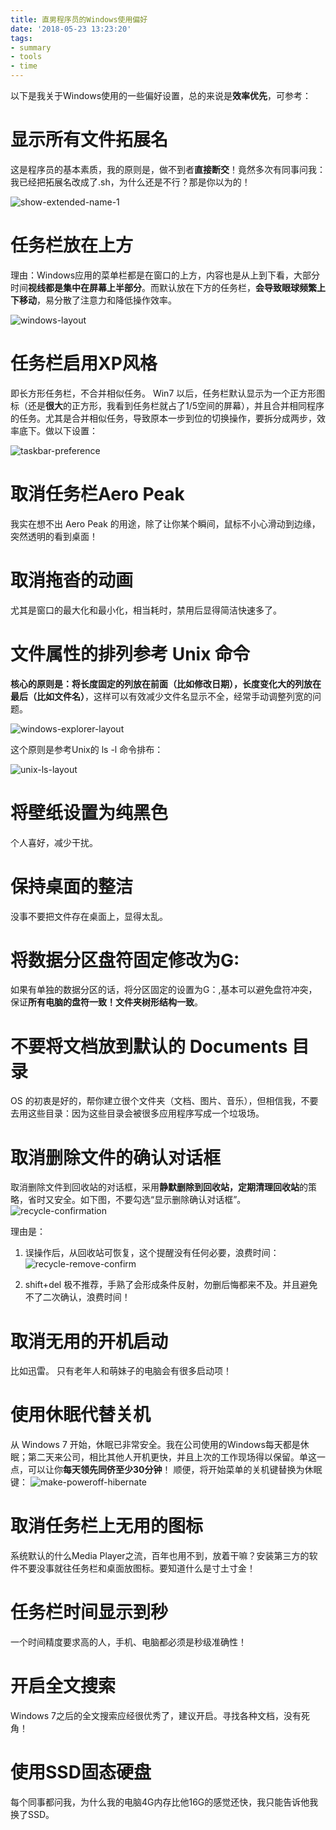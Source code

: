 ```yaml
---
title: 直男程序员的Windows使用偏好
date: '2018-05-23 13:23:20'
tags:
- summary
- tools
- time
---
```


以下是我关于Windows使用的一些偏好设置，总的来说是**效率优先**，可参考：


<!--more-->


# 显示所有文件拓展名
这是程序员的基本素质，我的原则是，做不到者**直接断交**！竟然多次有同事问我：我已经把拓展名改成了.sh，为什么还是不行？那是你以为的！

![show-extended-name-1](https://cdn.imshuai.com/images/2018/05/show-extended-name-1.png)

# 任务栏放在上方
理由：Windows应用的菜单栏都是在窗口的上方，内容也是从上到下看，大部分时间**视线都是集中在屏幕上半部分**。而默认放在下方的任务栏，**会导致眼球频繁上下移动**，易分散了注意力和降低操作效率。

![windows-layout](https://cdn.imshuai.com/images/2018/05/windows-layout.png)

# 任务栏启用XP风格
即长方形任务栏，不合并相似任务。
Win7 以后，任务栏默认显示为一个正方形图标（还是**很大**的正方形，我看到任务栏就占了1/5空间的屏幕），并且合并相同程序的任务。尤其是合并相似任务，导致原本一步到位的切换操作，要拆分成两步，效率底下。做以下设置：

![taskbar-preference](https://cdn.imshuai.com/images/2018/05/taskbar-preference.png)

# 取消任务栏Aero Peak
我实在想不出 Aero Peak 的用途，除了让你某个瞬间，鼠标不小心滑动到边缘，突然透明的看到桌面！

# 取消拖沓的动画
尤其是窗口的最大化和最小化，相当耗时，禁用后显得简洁快速多了。

# 文件属性的排列参考 Unix 命令
**核心的原则是：将长度固定的列放在前面（比如修改日期），长度变化大的列放在最后（比如文件名）**，这样可以有效减少文件名显示不全，经常手动调整列宽的问题。

![windows-explorer-layout](https://cdn.imshuai.com/images/2018/05/windows-explorer-layout.png)

这个原则是参考Unix的 ls -l 命令排布：

![unix-ls-layout](https://cdn.imshuai.com/images/2018/05/unix-ls-layout.png)

# 将壁纸设置为纯黑色
个人喜好，减少干扰。

# 保持桌面的整洁
没事不要把文件存在桌面上，显得太乱。

# 将数据分区盘符固定修改为G:
如果有单独的数据分区的话，将分区固定的设置为G：,基本可以避免盘符冲突，保证**所有电脑的盘符一致！文件夹树形结构一致**。

# 不要将文档放到默认的 Documents 目录
OS 的初衷是好的，帮你建立很个文件夹（文档、图片、音乐），但相信我，不要去用这些目录：因为这些目录会被很多应用程序写成一个垃圾场。

# 取消删除文件的确认对话框
取消删除文件到回收站的对话框，采用**静默删除到回收站，定期清理回收站**的策略，省时又安全。如下图，不要勾选“显示删除确认对话框”。
![recycle-confirmation](https://cdn.imshuai.com/images/2018/05/recycle-confirmation.png)

理由是：
1. 误操作后，从回收站可恢复，这个提醒没有任何必要，浪费时间：
![recycle-remove-confirm](https://cdn.imshuai.com/images/2018/05/recycle-remove-confirm.png)

2. shift+del 极不推荐，手熟了会形成条件反射，勿删后悔都来不及。并且避免不了二次确认，浪费时间！

# 取消无用的开机启动
比如迅雷。
只有老年人和萌妹子的电脑会有很多启动项！

# 使用休眠代替关机
从 Windows 7 开始，休眠已非常安全。我在公司使用的Windows每天都是休眠；第二天来公司，相比其他人开机更快，并且上次的工作现场得以保留。单这一点，可以让你**每天领先同侪至少30分钟**！
顺便，将开始菜单的关机键替换为休眠键：
![make-poweroff-hibernate](https://cdn.imshuai.com/images/2018/05/make-poweroff-hibernate.png)


# 取消任务栏上无用的图标
系统默认的什么Media Player之流，百年也用不到，放着干嘛？安装第三方的软件不要没事就往任务栏和桌面放图标。要知道什么是寸土寸金！

# 任务栏时间显示到秒
一个时间精度要求高的人，手机、电脑都必须是秒级准确性！

# 开启全文搜索
Windows 7之后的全文搜索应经很优秀了，建议开启。寻找各种文档，没有死角！

# 使用SSD固态硬盘
每个同事都问我，为什么我的电脑4G内存比他16G的感觉还快，我只能告诉他我换了SSD。
